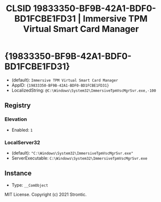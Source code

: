 ﻿---
title: "CLSID 19833350-BF9B-42A1-BDF0-BD1FCBE1FD31 | Immersive TPM Virtual Smart Card Manager"
excerpt: What is COM-Object CLSID 19833350-BF9B-42A1-BDF0-BD1FCBE1FD31?
---

# {19833350-BF9B-42A1-BDF0-BD1FCBE1FD31}

* (default): `Immersive TPM Virtual Smart Card Manager`
* AppID: `{19833350-BF9B-42A1-BDF0-BD1FCBE1FD31}`
* LocalizedString: `@C:\Windows\System32\ImmersiveTpmVscMgrSvr.exe,-100`

## Registry


### Elevation

* Enabled: `1`

### LocalServer32

* (default): `"C:\Windows\System32\ImmersiveTpmVscMgrSvr.exe"`
* ServerExecutable: `C:\Windows\System32\ImmersiveTpmVscMgrSvr.exe`

## Instance

* Type: `__ComObject`

MIT License. Copyright (c) 2021 Strontic.


